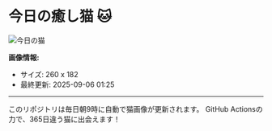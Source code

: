 # 今日の癒し猫 🐱

![今日の猫](https://cdn2.thecatapi.com/images/80g.gif)

**画像情報:**
- サイズ: 260 x 182
- 最終更新: 2025-09-06 01:25

---

このリポジトリは毎日朝9時に自動で猫画像が更新されます。
GitHub Actionsの力で、365日違う猫に出会えます！
